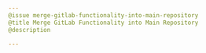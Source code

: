 ```yaml
---
@issue merge-gitlab-functionality-into-main-repository
@title Merge GitLab Functionality into Main Repository
@description

---
```

